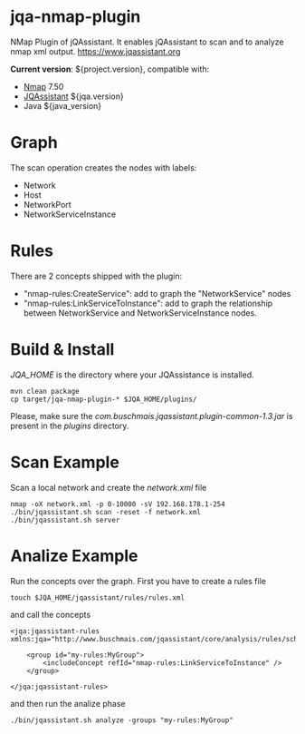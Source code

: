 # jqa-nmap-plugin
NMap Plugin of jQAssistant. It enables jQAssistant to scan and to analyze nmap xml output. https://www.jqassistant.org

**Current version**: ${project.version}, compatible with:
- [Nmap](https://nmap.org/) 7.50
- [JQAssistant](https://www.jqassistant.org) ${jqa.version}
- Java ${java_version}
                  
# Graph
The scan operation creates the nodes with labels: 
- Network
- Host
- NetworkPort
- NetworkServiceInstance

# Rules
There are 2 concepts shipped with the plugin:
- "nmap-rules:CreateService": add to graph the "NetworkService" nodes
- "nmap-rules:LinkServiceToInstance": add to graph the relationship between NetworkService and NetworkServiceInstance nodes.

# Build & Install
*JQA_HOME* is the directory where your JQAssistance is installed.
```
mvn clean package
cp target/jqa-nmap-plugin-* $JQA_HOME/plugins/
```
Please, make sure the *com.buschmais.jqassistant.plugin-common-1.3.jar* is present in the *plugins* directory.

# Scan Example
Scan a local network and create the *network.xml* file
```
nmap -oX network.xml -p 0-10000 -sV 192.168.178.1-254
./bin/jqassistant.sh scan -reset -f network.xml
./bin/jqassistant.sh server
```
# Analize Example
Run the concepts over the graph. First you have to create a rules file
```
touch $JQA_HOME/jqassistant/rules/rules.xml
```
and call the concepts 
```
<jqa:jqassistant-rules xmlns:jqa="http://www.buschmais.com/jqassistant/core/analysis/rules/schema/v1.1">

    <group id="my-rules:MyGroup">
        <includeConcept refId="nmap-rules:LinkServiceToInstance" />
    </group>

</jqa:jqassistant-rules>
```
and then run the analize phase
```
./bin/jqassistant.sh analyze -groups "my-rules:MyGroup"
```
